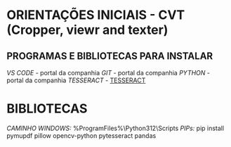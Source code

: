 # ORIENTAÇÕES INICIAIS - CVT (Cropper, viewr and texter)
## PROGRAMAS E BIBLIOTECAS PARA INSTALAR
*VS CODE* - portal da companhia
*GIT* - portal da companhia
*PYTHON* - portal da companhia
*TESSERACT* - [TESSERACT](https://github.com/UB-Mannheim/tesseract/wiki)
# BIBLIOTECAS
*CAMINHO WINDOWS:* %ProgramFiles%\Python312\Scripts
*PIPs:* pip install pymupdf pillow opencv-python pytesseract pandas

